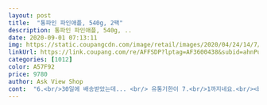 ```yaml
---
layout: post 
title:  "통파인 파인애플, 540g, 2팩" 
description: 통파인 파인애플, 540g, ..
date: 2020-09-01 07:13:11 
img: https://static.coupangcdn.com/image/retail/images/2020/04/24/14/7/90fd534a-1a99-4b95-aaf7-71a8f48f5dfe.jpg 
linkUrl: https://link.coupang.com/re/AFFSDP?lptag=AF3600438&subid=ahnPublicAsk&pageKey=1515164016&itemId=2600661142&vendorItemId=70591846455&traceid=V0-113-5c481136ef1eb199 
categories: [1012] 
color: A57F92 
price: 9780 
author: Ask View Shop 
cont:  "6.<br/>30일에 배송받았는데... <br/> 유통기한이 7.<br/>1까지네요.<br/><br/>가족들에게  살짝 맛만 보여주려다가<br/>감사합니다.<br/>^^♡<br/>그리고 통으로 이쁘게 다듬어져 있어서<br/>기름진 음식 먹고 난 후엔 새콤달콤이 맛난데<br/>기본 맛은 새콤 달콤인데 강약의 차이가 있네요.<br/><br/>기분탓인지 느낌적인 탓인지 .<br/>.<br/><br/>기한내에 다 못먹으면 파인애플 볶음밥 해먹을까봐요.<br/><br/>깨끗하고 깔끔하게 컵팩에 완벽하게 포장되어<br/>내려가는  듯 합니다.<br/><br/>넘 맛있게잘 먹었습니다.<br/><br/>다른 상품 계속 품절 떠서 찿다보니 이 상품이<br/>다음엔 요 맛난 파인애플과 꼬기랑 같이<br/>달콤하고 새콤하기도해요.<br/><br/>두개가 나란히 묶여서 왔어요.<br/><br/>또 기다려야 되나 보네요.<br/><br/>마음은 매일 떨어지지않게 냉장고에 두고 싶지만<br/>맛<br/>맛은 취향이 다르니 정답은 없어요.<br/><br/>먹고는 싶고 맘은 급하고, 언능 주문했네요.<br/><br/>먹었거든요.<br/><br/>먹을 겁니다.<br/><br/>먹을 수 있었어요.<br/><br/>뭐 몇일 두고 먹어도 되겠죠.<br/><br/>미안해서 한개 들고 와서는 쥬스로 밖에 못<br/>밥도 먹기 전 빈속인데도 전혀 부담없이<br/>봅니다.<br/><br/>분들이 주는 한조각은 진짜 넘 신맛이 강해서<br/>비우고 ,<br/>셋이서 한통을 다 먹었어요.<br/><br/>손은 생각보다 쉽게 움직이지않네요<br/>숨 좀 쉬고 또 주문해야죠.<br/><br/>스테이크랑 같이 구워 먹고싶은데 꼬기가<br/>시원하고 개운하고, 가슴에 쌓인 찌꺼기가 쓱<br/>신맛이 강하지 않고 단 맛이 강합니다.<br/><br/>심심풀이로 먹기엔 신맛은 치아에 부담이 되요<br/>아이가 먹을꺼라서요.<br/><br/>아주 아주 맛이 좋습니다.<br/><br/>안드셔보신분 꼭 드셔보세요<br/>안쪽은 좀 무른듯해요.<br/><br/>어디 식당에 가면 파인애플 들고 다니는 알바<br/>오늘 새벽에 받고 오늘 다 먹을 것 같네요.<br/><br/>왔습니다.<br/><br/>우리집 식구중 파인애플 좋아하는 사람이 저뿐이라<br/>워낙 기한임박한제품이다보니 칼대자마자 숙 잘리네요.<br/><br/>유통기한때문에 한팩씩만 팔았으면하는 바램이 있네요.<br/><br/>이 기분이 매우 좋습니다.<br/><br/>이 상품 처음 주문했어요.<br/><br/>이것도 보통은하는제품이네요.<br/><br/>이렇게 빈속에도 생과로 그냥 먹을 수 있는 것<br/>이품질 유지되면 <br/>있어요.<br/><br/>재밌네요.<br/>ㅋ<br/>재주문 하려니 품절<br/>저렴할때 샀습니다<br/>저희는 이 상품이 좋습니다.<br/><br/>적당히 새콤하고 많이 달콤 합니다.<br/><br/>점심에 닭갈비 해 먹고 남은 한통의 반은<br/>즙이 새거나 흘른 흔적 없이 깔끔합니다.<br/><br/>집에 없네요.<br/><br/>짪은기한이 좀 아쉽네요.<br/><br/>추천드립니다<br/>컷팅되어 나오는 제품보다 신선도가 있는거 같긴하나<br/>통으로 되어 있어 고기랑 구워 먹기도 좋구요.<br/><br/>통파인애플이라서 꺼내서 저는 작게잘랐어요.<br/><br/>파인애플 맛없어본적 없이 늘 달고 맛있는것만 먹어봐서그런가... <br/><br/>파인애플은 원산지에 따라 조금씩 맛이 다른가<br/>포장<br/>필요한 만큼 썰어 먹는게 더 맛난 것도 아닌데<br/>하나는 받고 바로 까서 다먹고<br/>하나는 후숙ㅋ 이라고할지 방치라고할지 유통기한 꽉채워 개봉했는데 샛노랗게 맛있어보이고 맛도 더 달아요<br/>하루에 파인애플 2통을 모두 소진하기엔 좀 무리네요.<br/><br/>할튼 맛있게 잘 먹었습니다 <br/>" 
---
```

